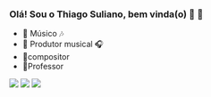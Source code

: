 ### Olá! Sou o Thiago Suliano, bem vinda(o) 🎼 👋

- 🔭 Músico 🎶
- 🎹 Produtor musical 🎧
- 📝compositor
- 🎻Professor

 <div> 
  <a href="https://www.youtube.com/watch?v=sue1gO8gIfk&ab_channel=ThiagoSuliano" target="_blank"><img src="https://img.shields.io/badge/YouTube-FF0000?style=for-the-badge&logo=youtube&logoColor=white" target="_blank"></a>
  <a href="https://instagram.com/thiago.suliano" target="_blank"><img src="https://img.shields.io/badge/-Instagram-%23E4405F?style=for-the-badge&logo=instagram&logoColor=white" target="_blank"></a>
  <a href = "mailto:thiagofsuliano@gmail.com"><img src="https://img.shields.io/badge/Gmail-D14836?style=for-the-badge&logo=gmail&logoColor=white" target="_blank"></a>
   
  
